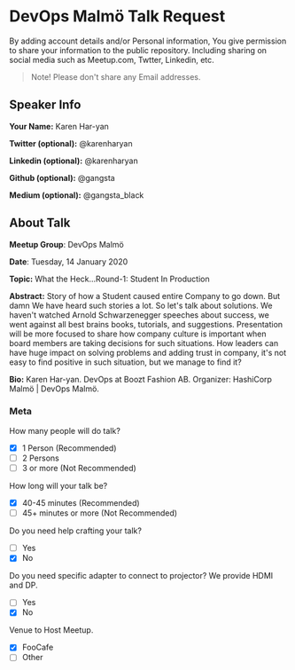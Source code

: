 # DevOps Malmö Talk Request
By adding account details and/or Personal information, You give permission to share your information to the public repository.
Including sharing on social media such as Meetup.com, Twtter, Linkedin, etc.
> Note! Please don't share any Email addresses.

## Speaker Info

**Your Name:** Karen Har-yan

**Twitter (optional):** @karenharyan

**Linkedin (optional):** @karenharyan

**Github (optional):** @gangsta

**Medium (optional):** @gangsta_black

## About Talk

**Meetup Group**: DevOps Malmö

**Date**: Tuesday, 14 January 2020

**Topic:** What the Heck...Round-1: Student In Production

**Abstract:**
Story of how a Student caused entire Company to go down. But damn We have heard such stories a lot. So let's talk about solutions.
We haven't watched Arnold Schwarzenegger speeches about success, we went against all best brains books, tutorials, and suggestions.
Presentation will be more focused to share how company culture is important when board members are taking decisions for such situations.
How leaders can have huge impact on solving problems and adding trust in company, it's not easy to find positive in such situation, but we manage to find it?


**Bio:**
Karen Har-yan.
DevOps at Boozt Fashion AB.
Organizer: HashiCorp Malmö | DevOps Malmö.


### Meta

How many people will do talk?
- [x] 1 Person (Recommended)
- [ ] 2 Persons
- [ ] 3 or more (Not Recommended)

How long will your talk be?
- [x] 40-45 minutes (Recommended)
- [ ] 45+ minutes or more (Not Recommended)

Do you need help crafting your talk?
- [ ] Yes
- [x] No

Do you need specific adapter to connect to projector? We provide HDMI and DP.
- [ ] Yes
- [x] No

Venue to Host Meetup.
- [x] FooCafe
- [ ] Other
